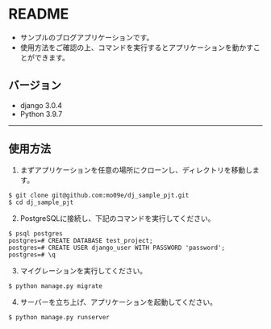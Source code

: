 # README
- サンプルのブログアプリケーションです。
- 使用方法をご確認の上、コマンドを実行するとアプリケーションを動かすことができます。

## バージョン
- django 3.0.4
- Python 3.9.7
___

## 使用方法
1. まずアプリケーションを任意の場所にクローンし、ディレクトリを移動します。
```
$ git clone git@github.com:mo09e/dj_sample_pjt.git
$ cd dj_sample_pjt
```
2. PostgreSQLに接続し、下記のコマンドを実行してください。
```
$ psql postgres
postgres=# CREATE DATABASE test_project;
postgres=# CREATE USER django_user WITH PASSWORD 'password';
postgres=# \q
```
3. マイグレーションを実行してください。
```
$ python manage.py migrate
```
4. サーバーを立ち上げ、アプリケーションを起動してください。
```
$ python manage.py runserver
```